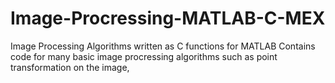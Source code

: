 # Image-Procressing-MATLAB-C-MEX
Image Processing Algorithms written as C functions for MATLAB
Contains code for many basic image procressing algorithms such as point transformation on the image,
